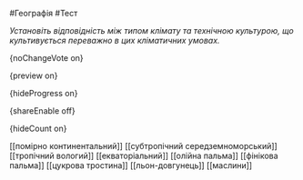 #Географія #Тест

*Установіть відповідність між типом клімату та технічною культурою, що культивується переважно в цих кліматичних умовах.*

{noChangeVote on}

{preview on}

{hideProgress on}

{shareEnable off}

{hideCount on}

[[помірно континентальний]]
[[субтропічний середземноморський]]
[[тропічний вологий]]
[[екваторіальний]]
[[олійна пальма]]
[[фінікова пальма]]
[[цукрова тростина]]
[[льон-довгунець]]
[[маслини]]
